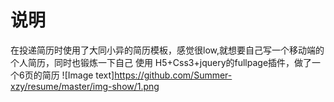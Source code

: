# 说明
在投递简历时使用了大同小异的简历模板，感觉很low,就想要自己写一个移动端的个人简历，同时也锻炼一下自己
使用 H5+Css3+jquery的fullpage插件，做了一个6页的简历
![Image text]https://github.com/Summer-xzy/resume/master/img-show/1.png
